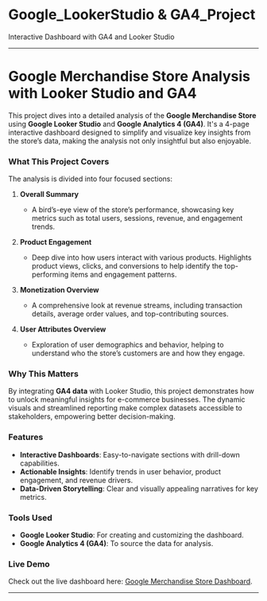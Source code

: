 # Google_LookerStudio & GA4_Project
Interactive Dashboard with GA4 and Looker Studio

---

# Google Merchandise Store Analysis with Looker Studio and GA4  

This project dives into a detailed analysis of the **Google Merchandise Store** using **Google Looker Studio** and **Google Analytics 4 (GA4)**. It's a 4-page interactive dashboard designed to simplify and visualize key insights from the store’s data, making the analysis not only insightful but also enjoyable.  

### What This Project Covers  
The analysis is divided into four focused sections:  

1. **Overall Summary**  
   - A bird’s-eye view of the store’s performance, showcasing key metrics such as total users, sessions, revenue, and engagement trends.  

2. **Product Engagement**  
   - Deep dive into how users interact with various products. Highlights product views, clicks, and conversions to help identify the top-performing items and engagement patterns.  

3. **Monetization Overview**  
   - A comprehensive look at revenue streams, including transaction details, average order values, and top-contributing sources.  

4. **User Attributes Overview**  
   - Exploration of user demographics and behavior, helping to understand who the store’s customers are and how they engage.  

### Why This Matters  
By integrating **GA4 data** with Looker Studio, this project demonstrates how to unlock meaningful insights for e-commerce businesses. The dynamic visuals and streamlined reporting make complex datasets accessible to stakeholders, empowering better decision-making.  

### Features  
- **Interactive Dashboards**: Easy-to-navigate sections with drill-down capabilities.  
- **Actionable Insights**: Identify trends in user behavior, product engagement, and revenue drivers.  
- **Data-Driven Storytelling**: Clear and visually appealing narratives for key metrics.  

### Tools Used  
- **Google Looker Studio**: For creating and customizing the dashboard.  
- **Google Analytics 4 (GA4)**: To source the data for analysis.  

### Live Demo  
Check out the live dashboard here: [Google Merchandise Store Dashboard](https://lookerstudio.google.com/reporting/68e49eb4-9cbf-43ba-8b2c-aa64e88ddefd).  

---
